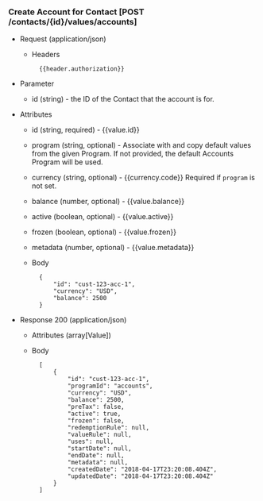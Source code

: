 ### Create Account for Contact [POST /contacts/{id}/values/accounts]

+ Request (application/json)
    + Headers
    
            {{header.authorization}}
        
+ Parameter
    + id (string) - the ID of the Contact that the account is for.

+ Attributes
    + id (string, required) - {{value.id}}
    + program (string, optional) - Associate with and copy default values from the given Program. If not provided, the default Accounts Program will be used.
    + currency (string, optional) - {{currency.code}} Required if `program` is not set.
    + balance (number, optional) - {{value.balance}}
    + active (boolean, optional) - {{value.active}}
    + frozen (boolean, optional) - {{value.frozen}}
    + metadata (number, optional) - {{value.metadata}}
    
    + Body
    
            {
                "id": "cust-123-acc-1",
                "currency": "USD",
                "balance": 2500
            }


+ Response 200 (application/json)
    + Attributes (array[Value])

    + Body

            [
                {
                    "id": "cust-123-acc-1",
                    "programId": "accounts",
                    "currency": "USD",
                    "balance": 2500, 
                    "preTax": false,
                    "active": true,
                    "frozen": false,
                    "redemptionRule": null,
                    "valueRule": null,
                    "uses": null,
                    "startDate": null,
                    "endDate": null,
                    "metadata": null,
                    "createdDate": "2018-04-17T23:20:08.404Z",
                    "updatedDate": "2018-04-17T23:20:08.404Z"
                }
            ]
